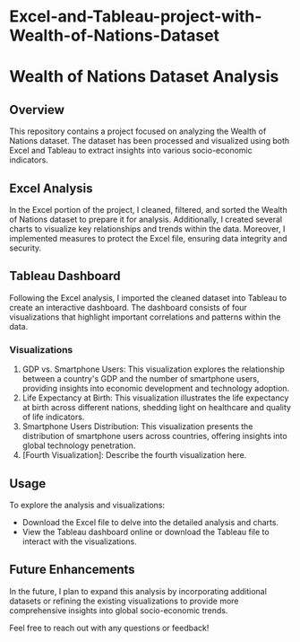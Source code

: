 # Excel-and-Tableau-project-with-Wealth-of-Nations-Dataset
# Wealth of Nations Dataset Analysis

## Overview
This repository contains a project focused on analyzing the Wealth of Nations dataset. The dataset has been processed and visualized using both Excel and Tableau to extract insights into various socio-economic indicators.

## Excel Analysis
In the Excel portion of the project, I cleaned, filtered, and sorted the Wealth of Nations dataset to prepare it for analysis. Additionally, I created several charts to visualize key relationships and trends within the data. Moreover, I implemented measures to protect the Excel file, ensuring data integrity and security.

## Tableau Dashboard
Following the Excel analysis, I imported the cleaned dataset into Tableau to create an interactive dashboard. The dashboard consists of four visualizations that highlight important correlations and patterns within the data.

### Visualizations
1. GDP vs. Smartphone Users: This visualization explores the relationship between a country's GDP and the number of smartphone users, providing insights into economic development and technology adoption.
2. Life Expectancy at Birth: This visualization illustrates the life expectancy at birth across different nations, shedding light on healthcare and quality of life indicators.
3. Smartphone Users Distribution: This visualization presents the distribution of smartphone users across countries, offering insights into global technology penetration.
4. [Fourth Visualization]: Describe the fourth visualization here.

## Usage
To explore the analysis and visualizations:
- Download the Excel file to delve into the detailed analysis and charts.
- View the Tableau dashboard online or download the Tableau file to interact with the visualizations.

## Future Enhancements
In the future, I plan to expand this analysis by incorporating additional datasets or refining the existing visualizations to provide more comprehensive insights into global socio-economic trends.

Feel free to reach out with any questions or feedback!

